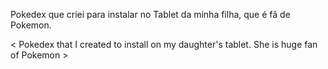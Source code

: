 Pokedex que criei para instalar no Tablet da minha filha, que é fã de Pokemon.

< Pokedex that I created to install on my daughter's tablet. She is huge fan of Pokemon >
